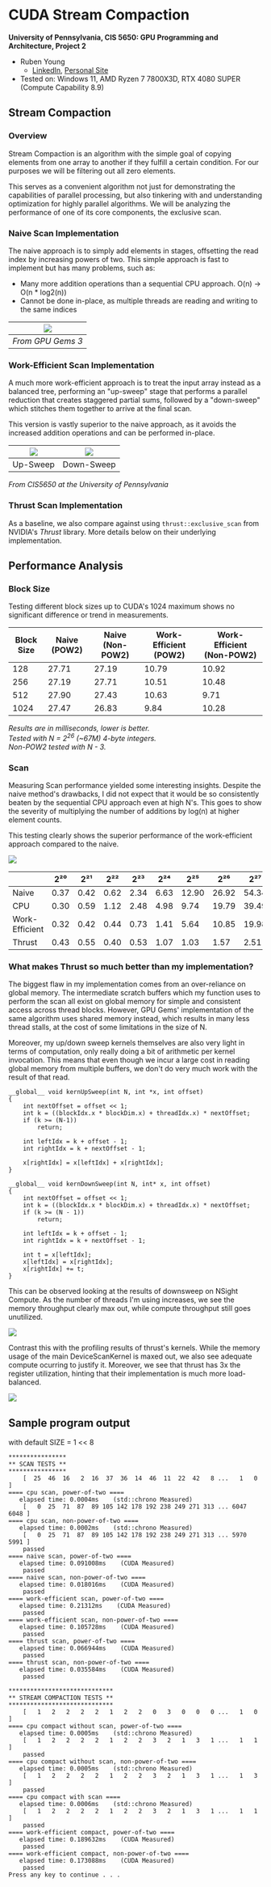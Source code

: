 CUDA Stream Compaction
======================

**University of Pennsylvania, CIS 5650: GPU Programming and Architecture, Project 2**

* Ruben Young
  * [LinkedIn](https://www.linkedin.com/in/rubenaryo/), [Personal Site](https://rubenaryo.com)
* Tested on: Windows 11, AMD Ryzen 7 7800X3D, RTX 4080 SUPER (Compute Capability 8.9)

## Stream Compaction

### Overview
Stream Compaction is an algorithm with the simple goal of copying elements from one array to another if they fulfill a certain condition. For our purposes we will be filtering out all zero elements.

This serves as a convenient algorithm not just for demonstrating the capabilities of parallel processing, but also tinkering with and understanding optimization for highly parallel algorithms. We will be analyzing the performance of one of its core components, the exclusive scan.

### Naive Scan Implementation

The naive approach is to simply add elements in stages, offsetting the read index by increasing powers of two. This simple approach is fast to implement but has many problems, such as:

* Many more addition operations than a sequential CPU approach. O(n) -> O(n * log2(n))
* Cannot be done in-place, as multiple threads are reading and writing to the same indices

<div style="margin-left: auto;
            margin-right: auto;
            width: 100%">
            
| ![](img/figure-39-2.jpg) | 
|:--:| 
| *From GPU Gems 3* |

</div>

### Work-Efficient Scan Implementation

A much more work-efficient approach is to treat the input array instead as a balanced tree, performing an "up-sweep" stage that performs a parallel reduction that creates staggered partial sums, followed by a "down-sweep" which stitches them together to arrive at the final scan. 

This version is vastly superior to the naive approach, as it avoids the increased addition operations and can be performed in-place.

| ![](img/upsweep.png) | ![](img/downsweep.png) |
|:--:                  |:--:                    |
| Up-Sweep             |  Down-Sweep            |
*From CIS5650 at the University of Pennsylvania*

### Thrust Scan Implementation

As a baseline, we also compare against using ```thrust::exclusive_scan``` from NVIDIA's *Thrust* library. More details below on their underlying implementation.

## Performance Analysis

### Block Size

Testing different block sizes up to CUDA's 1024 maximum shows no significant difference or trend in measurements.

| Block Size | Naive (POW2) | Naive (Non-POW2) | Work-Efficient (POW2) | Work-Efficient (Non-POW2) |
| ---------- | ------------ | ---------------- | --------------------- | ------------------------- |
| 128        | 27.71        | 27.19            | 10.79                 | 10.92                     |
| 256        | 27.19        | 27.71            | 10.51                 | 10.48                     |
| 512        | 27.90        | 27.43            | 10.63                 | 9.71                      |
| 1024       | 27.47        | 26.83            | 9.84                  | 10.28                     |

*Results are in milliseconds, lower is better. <br>
Tested with N = 2<sup>26</sup> (~67M) 4-byte integers. <br>
Non-POW2 tested with N - 3.*

### Scan

Measuring Scan performance yielded some interesting insights. Despite the naive method's drawbacks, I did not expect that it would be so consistently beaten by the sequential CPU approach even at high N's. This goes to show the severity of multiplying the number of additions by log(n) at higher element counts. 

This testing clearly shows the superior performance of the work-efficient approach compared to the naive. 

![](img/scanchart.png)

|                | 2²⁰  | 2²¹  | 2²²  | 2²³  | 2²⁴  | 2²⁵   | 2²⁶   | 2²⁷   |
| -------------- | ---- | ---- | ---- | ---- | ---- | ----- | ----- | ----- |
| Naive          | 0.37 | 0.42 | 0.62 | 2.34 | 6.63 | 12.90 | 26.92 | 54.34 |
| CPU            | 0.30 | 0.59 | 1.12 | 2.48 | 4.98 | 9.74  | 19.79 | 39.49 |
| Work-Efficient | 0.32 | 0.42 | 0.44 | 0.73 | 1.41 | 5.64  | 10.85 | 19.98 |
| Thrust         | 0.43 | 0.55 | 0.40 | 0.53 | 1.07 | 1.03  | 1.57  | 2.51  |

### What makes Thrust so much better than my implementation?

The biggest flaw in my implementation comes from an over-reliance on global memory. The intermediate scratch buffers which my function uses to perform the scan all exist on global memory for simple and consistent access across thread blocks. However, GPU Gems' implementation of the same algorithm uses shared memory instead, which results in many less thread stalls, at the cost of some limitations in the size of N.

Moreover, my up/down sweep kernels themselves are also very light in terms of computation, only really doing a bit of arithmetic per kernel invocation. This means that even though we incur a large cost in reading global memory from multiple buffers, we don't do very much work with the result of that read.

```
__global__ void kernUpSweep(int N, int *x, int offset)
{
    int nextOffset = offset << 1;
    int k = ((blockIdx.x * blockDim.x) + threadIdx.x) * nextOffset;
    if (k >= (N-1))
        return;

    int leftIdx = k + offset - 1;
    int rightIdx = k + nextOffset - 1;

    x[rightIdx] = x[leftIdx] + x[rightIdx];
}
	
__global__ void kernDownSweep(int N, int* x, int offset)
{
    int nextOffset = offset << 1;
    int k = ((blockIdx.x * blockDim.x) + threadIdx.x) * nextOffset;
    if (k >= (N - 1))
        return;

    int leftIdx = k + offset - 1;
    int rightIdx = k + nextOffset - 1;

    int t = x[leftIdx];
    x[leftIdx] = x[rightIdx];
    x[rightIdx] += t;
}
```

This can be observed looking at the results of downsweep on NSight Compute. As the number of threads I'm using increases, we see the memory throughput clearly max out, while compute throughput still goes unutilized.

![](img/downsweep_nsight.png)


Contrast this with the profiling results of thrust's kernels. While the memory usage of the main DeviceScanKernel is maxed out, we also see adequate compute ocurring to justify it. Moreover, we see that thrust has 3x the register utilization, hinting that their implementation is much more load-balanced.

![](img/thrust_nsight.png)


## Sample program output
with default SIZE = 1 << 8

```
****************
** SCAN TESTS **
****************
    [  25  46  16   2  16  37  36  14  46  11  22  42   8 ...   1   0 ]
==== cpu scan, power-of-two ====
   elapsed time: 0.0004ms    (std::chrono Measured)
    [   0  25  71  87  89 105 142 178 192 238 249 271 313 ... 6047 6048 ]
==== cpu scan, non-power-of-two ====
   elapsed time: 0.0002ms    (std::chrono Measured)
    [   0  25  71  87  89 105 142 178 192 238 249 271 313 ... 5970 5991 ]
    passed
==== naive scan, power-of-two ====
   elapsed time: 0.091008ms    (CUDA Measured)
    passed
==== naive scan, non-power-of-two ====
   elapsed time: 0.018016ms    (CUDA Measured)
    passed
==== work-efficient scan, power-of-two ====
   elapsed time: 0.21312ms    (CUDA Measured)
    passed
==== work-efficient scan, non-power-of-two ====
   elapsed time: 0.105728ms    (CUDA Measured)
    passed
==== thrust scan, power-of-two ====
   elapsed time: 0.066944ms    (CUDA Measured)
    passed
==== thrust scan, non-power-of-two ====
   elapsed time: 0.035584ms    (CUDA Measured)
    passed

*****************************
** STREAM COMPACTION TESTS **
*****************************
    [   1   2   2   2   2   1   2   2   0   3   0   0   0 ...   1   0 ]
==== cpu compact without scan, power-of-two ====
   elapsed time: 0.0005ms    (std::chrono Measured)
    [   1   2   2   2   2   1   2   2   3   2   1   3   1 ...   1   1 ]
    passed
==== cpu compact without scan, non-power-of-two ====
   elapsed time: 0.0005ms    (std::chrono Measured)
    [   1   2   2   2   2   1   2   2   3   2   1   3   1 ...   1   3 ]
    passed
==== cpu compact with scan ====
   elapsed time: 0.0006ms    (std::chrono Measured)
    [   1   2   2   2   2   1   2   2   3   2   1   3   1 ...   1   1 ]
    passed
==== work-efficient compact, power-of-two ====
   elapsed time: 0.189632ms    (CUDA Measured)
    passed
==== work-efficient compact, non-power-of-two ====
   elapsed time: 0.173088ms    (CUDA Measured)
    passed
Press any key to continue . . .
```